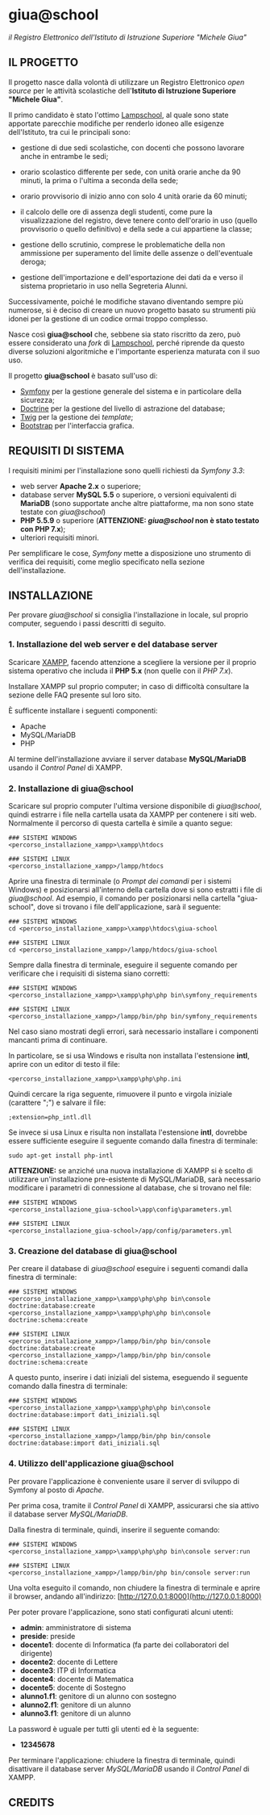 # giua@school

*il Registro Elettronico dell'Istituto di Istruzione Superiore "Michele Giua"*


## IL PROGETTO

Il progetto nasce dalla volontà di utilizzare un Registro Elettronico *open
source* per le attività scolastiche dell'**Istituto di Istruzione Superiore
"Michele Giua"**.

Il primo candidato è stato l'ottimo [Lampschool](http://www.lampschool.it/), al
quale sono state apportate parecchie modifiche per renderlo idoneo alle
esigenze dell'Istituto, tra cui le principali sono:
  - gestione di due sedi scolastiche, con docenti che possono lavorare anche in entrambe le sedi;

  - orario scolastico differente per sede, con unità orarie anche da 90 minuti, la prima o l'ultima a seconda della sede;

  - orario provvisorio di inizio anno con solo 4 unità orarie da 60 minuti;

  - il calcolo delle ore di assenza degli studenti, come pure la visualizzazione del registro,
    deve tenere conto dell'orario in uso (quello provvisorio o quello definitivo) e
    della sede a cui appartiene la classe;

  - gestione dello scrutinio, comprese le problematiche della non ammissione per
    superamento del limite delle assenze o dell'eventuale deroga;

  - gestione dell'importazione e dell'esportazione dei dati da e verso il sistema proprietario in uso nella Segreteria Alunni.

Successivamente, poiché le modifiche stavano diventando sempre più numerose, si
è deciso di creare un nuovo progetto basato su strumenti più idonei per la
gestione di un codice ormai troppo complesso.

Nasce così **giua@school** che, sebbene sia stato riscritto da zero, può essere
considerato una *fork* di [Lampschool](http://www.lampschool.it/), perché
riprende da questo diverse soluzioni algoritmiche e l'importante esperienza
maturata con il suo uso.

Il progetto **giua@school** è basato sull'uso di:
  - [Symfony](https://symfony.com/) per la gestione generale del sistema e in particolare della sicurezza;
  - [Doctrine](http://www.doctrine-project.org/) per la gestione del livello di astrazione del database;
  - [Twig](https://twig.symfony.com/) per la gestione dei *template*;
  - [Bootstrap](https://getbootstrap.com/) per l'interfaccia grafica.


## REQUISITI DI SISTEMA

I requisiti minimi per l'installazione sono quelli richiesti da *Symfony 3.3*:
  - web server **Apache 2.x** o superiore;
  - database server **MySQL 5.5** o superiore, o versioni equivalenti di
    **MariaDB** (sono supportate anche altre piattaforme, ma non sono state
    testate con *giua@school*)
  - **PHP 5.5.9** o superiore (**ATTENZIONE: *giua@school* non è stato testato con PHP 7.x**);
  - ulteriori requisiti minori.

Per semplificare le cose, *Symfony* mette a disposizione uno strumento di
verifica dei requisiti, come meglio specificato nella sezione
dell'installazione.


## INSTALLAZIONE

Per provare *giua@school* si consiglia l'installazione in locale, sul proprio
computer, seguendo i passi descritti di seguito.


### 1. Installazione del web server e del database server

Scaricare [XAMPP](https://www.apachefriends.org/it/download.html), facendo
attenzione a scegliere la versione per il proprio sistema operativo che
includa il **PHP 5.x** (non quelle con il *PHP 7.x*).

Installare XAMPP sul proprio computer; in caso di difficoltà consultare la
sezione delle FAQ presente sul loro sito.

È sufficente installare i seguenti componenti:
  - Apache
  - MySQL/MariaDB
  - PHP

Al termine dell'installazione avviare il server database **MySQL/MariaDB** usando il *Control Panel* di
XAMPP.


### 2. Installazione di giua@school

Scaricare sul proprio computer l'ultima versione disponibile di *giua@school*,
quindi estrarre i file nella cartella usata da XAMPP per contenere i siti web.
Normalmente il percorso di questa cartella è simile a quanto segue:
```
### SISTEMI WINDOWS
<percorso_installazione_xampp>\xampp\htdocs

### SISTEMI LINUX
<percorso_installazione_xampp>/lampp/htdocs
```

Aprire una finestra di terminale (o *Prompt dei comandi* per
i sistemi Windows) e posizionarsi all'interno della cartella dove si sono
estratti i file di *giua@school*.
Ad esempio, il comando per posizionarsi nella cartella "giua-school", dove si trovano i file
dell'applicazione, sarà il seguente:
```
### SISTEMI WINDOWS
cd <percorso_installazione_xampp>\xampp\htdocs\giua-school

### SISTEMI LINUX
cd <percorso_installazione_xampp>/lampp/htdocs/giua-school
```

Sempre dalla finestra di terminale, eseguire il seguente comando per verificare che i requisiti di sistema siano
corretti:
```
### SISTEMI WINDOWS
<percorso_installazione_xampp>\xampp\php\php bin\symfony_requirements

### SISTEMI LINUX
<percorso_installazione_xampp>/lampp/bin/php bin/symfony_requirements
```
Nel caso siano mostrati degli errori, sarà necessario
installare i componenti mancanti prima di continuare.

In particolare, se si usa Windows e risulta non installata l'estensione **intl**, aprire con un
editor di testo il file:
```
<percorso_installazione_xampp>\xampp\php\php.ini
```
Quindi cercare la riga seguente, rimuovere il punto e virgola iniziale (carattere ";") e salvare il file:
```
;extension=php_intl.dll
```

Se invece si usa Linux e risulta non installata l'estensione **intl**, dovrebbe
essere sufficiente eseguire il seguente comando dalla finestra di terminale:
```
sudo apt-get install php-intl
```

**ATTENZIONE:** se anziché una nuova installazione di XAMPP si è scelto di utilizzare
un'installazione pre-esistente di MySQL/MariaDB, sarà necessario
modificare i parametri di connessione al database, che si trovano nel file:
```
### SISTEMI WINDOWS
<percorso_installazione_giua-school>\app\config\parameters.yml

### SISTEMI LINUX
<percorso_installazione_giua-school>/app/config/parameters.yml
```


### 3. Creazione del database di giua@school

Per creare il database di *giua@school* eseguire i seguenti comandi dalla
finestra di terminale:
```
### SISTEMI WINDOWS
<percorso_installazione_xampp>\xampp\php\php bin\console doctrine:database:create
<percorso_installazione_xampp>\xampp\php\php bin\console doctrine:schema:create

### SISTEMI LINUX
<percorso_installazione_xampp>/lampp/bin/php bin/console doctrine:database:create
<percorso_installazione_xampp>/lampp/bin/php bin/console doctrine:schema:create
```

A questo punto, inserire i dati iniziali del sistema, eseguendo il seguente comando
dalla finestra di terminale:
```
### SISTEMI WINDOWS
<percorso_installazione_xampp>\xampp\php\php bin\console doctrine:database:import dati_iniziali.sql

### SISTEMI LINUX
<percorso_installazione_xampp>/lampp/bin/php bin/console doctrine:database:import dati_iniziali.sql
```


### 4. Utilizzo dell'applicazione giua@school

Per provare l'applicazione è conveniente usare il server di sviluppo di Symfony al posto di *Apache*.

Per prima cosa, tramite il *Control Panel* di XAMPP, assicurarsi che sia attivo il database server *MySQL/MariaDB*.

Dalla finestra di terminale, quindi, inserire il seguente comando:
```
### SISTEMI WINDOWS
<percorso_installazione_xampp>\xampp\php\php bin\console server:run

### SISTEMI LINUX
<percorso_installazione_xampp>/lampp/bin/php bin/console server:run
```

Una volta eseguito il comando, non chiudere la finestra di terminale e aprire il browser,
andando all'indirizzo: [http://127.0.0.1:8000](http://127.0.0.1:8000)

Per poter provare l'applicazione, sono stati configurati alcuni utenti:
  - **admin**: amministratore di sistema
  - **preside**: preside
  - **docente1**: docente di Informatica (fa parte dei collaboratori del dirigente)
  - **docente2**: docente di Lettere
  - **docente3**: ITP di Informatica
  - **docente4**: docente di Matematica
  - **docente5**: docente di Sostegno
  - **alunno1.f1**: genitore di un alunno con sostegno
  - **alunno2.f1**: genitore di un alunno
  - **alunno3.f1**: genitore di un alunno

La password è uguale per tutti gli utenti ed è la seguente:
  - **12345678**

Per terminare l'applicazione: chiudere la finestra di terminale, quindi disattivare il
database server *MySQL/MariaDB* usando il *Control Panel* di XAMPP.



## CREDITS
